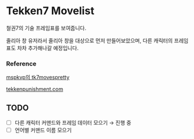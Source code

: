 # Tekken7 Movelist

철권7의 기술 프레임표를 보여줍니다.

줄리아 창 유저라서 줄리아 창을 대상으로 먼저 만들어보았으며, 다른 캐릭터의 프레임표도 차차 추가해나갈 예정입니다.

### Reference

[mspkvp의 tk7movespretty](https://github.com/mspkvp/tk7movespretty)

[tekkenpunishment.com](https://tekkenpunishment.com/)

## TODO

- [ ] 다른 캐릭터 커맨드와 프레임 데이터 모으기 → 진행 중
- [ ] 언어별 커맨드 이름 모으기
